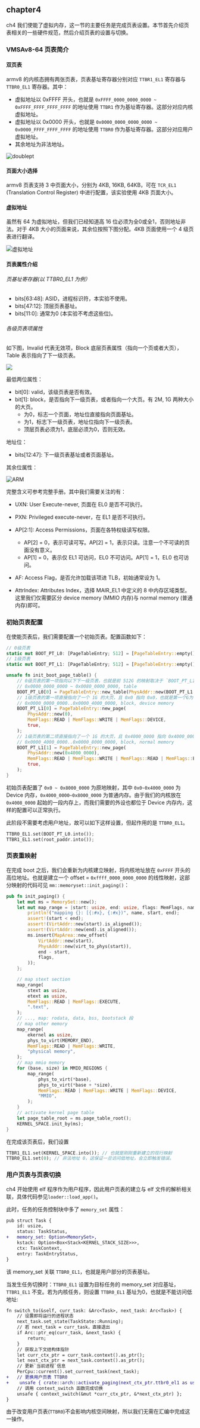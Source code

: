 ## chapter4

ch4 我们使能了虚拟内存，这一节的主要任务是完成页表设置。本节首先介绍页表相关的一些硬件规范，然后介绍页表的设置与切换。

### VMSAv8-64 页表简介

#### 双页表

armv8 的内核态拥有两张页表，页表基址寄存器分别对应 `TTBR1_EL1` 寄存器与 `TTBR0_EL1` 寄存器。其中：

* 虚拟地址以 0xFFFF 开头，也就是 `0xFFFF_0000_0000_0000 ~ 0xFFFF_FFFF_FFFF_FFFF` 的地址使用 `TTBR1` 作为基址寄存器。这部分对应内核虚拟地址。
* 虚拟地址以 0x0000 开头，也就是 `0x0000_0000_0000_0000 ~ 0x0000_FFFF_FFFF_FFFF` 的地址使用 `TTBR0` 作为基址寄存器。这部分对应用户虚拟地址。
* 其余地址为非法地址。

![doublept](https://documentation-service.arm.com/static/5fbd26f271eff94ef49c6ff9?token=)



#### 页面大小选择

armv8 页表支持 3 中页面大小，分别为 4KB, 16KB, 64KB，可在 `TCR_EL1` (Translation Control Register) 中进行配置，该实验使用 4KB 页面大小。

#### 虚拟地址

虽然有 64 为虚拟地址，但我们已经知道高 16 位必须为全0或全1，否则地址非法。对于 4KB 大小的页面来说，其余位按照下图分配。4KB 页面使用一个 4 级页表进行翻译。

![虚拟地址](https://documentation-service.arm.com/static/5fbd26f271eff94ef49c7056?token=)

#### 页表属性介绍

###### 页基址寄存器(以 TTBR0_EL1 为例）

* bits[63:48]: ASID，进程标识符，本实验不使用。
* bits[47:12]: 顶层页表基址。
* bits[11:0]: 通常为0 (本实验不考虑这些位)。

###### 各级页表项属性

如下图，Invalid 代表无效项，Block 底层页表属性（指向一个页或者大页），Table 表示指向了下一级页表。

![](https://armv8-ref.codingbelief.com/zh/chapter_d4/figure_d4_16.png)



最低两位属性：

* bit[0]: valid，该级页表是否有效。
* bit[1]: block，是否指向下一级页表，或者指向一个大页。有 2M, 1G 两种大小的大页。
  * 为0，标志一个页面，地址位直接指向页面基址。
  * 为1，标志下一级页表，地址位指向下一级页表。
  * 顶层页表必须为1，底层必须为0，否则无效。

地址位：

* bits[12:47]: 下一级页表基址或者页面基址。

其余位属性：

![ARM](https://armv8-ref.codingbelief.com/en/chapter_d4/figure_d4_17.2.png)

完整含义可参考完整手册。其中我们需要关注的有：

* UXN: User Execute-never, 页面在 EL0 是否不可执行。

* PXN: Privileged execute-never，在 EL1 是否不可执行。
* AP[2:1]: Access Permissions，页面在各特权级读写权限。
  * AP[2] =  0，表示可读可写。AP[2] = 1，表示只读。注意一个不可读的页面没有意义。
  * AP[1] = 0，表示仅 EL1 可访问，EL0 不可访问。AP[1] = 1，EL0 也可访问。
* AF: Access Flag，是否允许加载该项进 TLB，初始通常设为 1。
* AttrIndex: Attributes Index，选择 MAIR_EL1 中定义的 8 中内存区域类型。这里我们仅需要区分 device memory (MMIO 内存)与 normal memory (普通内存)即可。 



### 初始页表配置

在使能页表后，我们需要配置一个初始页表。配置函数如下：

```rust
// 0级页表
static mut BOOT_PT_L0: [PageTableEntry; 512] = [PageTableEntry::empty(); 512];
// 1级页表
static mut BOOT_PT_L1: [PageTableEntry; 512] = [PageTableEntry::empty(); 512];

unsafe fn init_boot_page_table() {
    // 0级页表的第一项指向以下下一级页表，也就是前 512G 的映射取决于 `BOOT_PT_L1`。
    // 0x0000_0000_0000 ~ 0x0080_0000_0000, table
    BOOT_PT_L0[0] = PageTableEntry::new_table(PhysAddr::new(BOOT_PT_L1.as_ptr() as usize));
    // 1级页表的第一项直接指向了一个 1G 的大页，且 0x0 指向 0x0，也就是第一个G为一个原地映射。属性为可读可写的 Device 内存。
    // 0x0000_0000_0000..0x0000_4000_0000, block, device memory
    BOOT_PT_L1[0] = PageTableEntry::new_page(
        PhysAddr::new(0),
        MemFlags::READ | MemFlags::WRITE | MemFlags::DEVICE,
        true,
    );
    // 1级页表的第二项直接指向了一个 1G 的大页，且 0x4000_0000 指向 0x4000_0000，则第二个G的内存也为原地映射。属性为可读可写可执行的普通内存。
    // 0x0000_4000_0000..0x0000_8000_0000, block, normal memory
    BOOT_PT_L1[1] = PageTableEntry::new_page(
        PhysAddr::new(0x4000_0000),
        MemFlags::READ | MemFlags::WRITE | MemFlags::READ | MemFlags::EXECUTE,
        true,
    );
}
```

初始页表配置了 `0x0 ~ 0x8000_0000` 为原地映射，其中 `0x0~0x4000_0000` 为 Device 内存，`0x4000_0000~0x8000_0000` 为普通内存。由于我们的内核放在 `0x4008_0000` 起始的一段内存上，而我们需要的外设也都位于 Device 内存内，这样的配置可以正常执行。

此阶段不需要考虑用户地址，故可以如下这样设置，但起作用的是 `TTBR0_EL1`。

```rust
TTBR0_EL1.set(BOOT_PT_L0.into());
TTBR1_EL1.set(root_paddr.into());
```

### 页表重映射

在完成 boot 之后，我们会重新为内核建立映射，将内核地址放在 `0xFFFF` 开头的高位地址。也就是建立一个 offset = `0xffff_0000_0000_0000` 的线性映射，这部分映射的代码可见 `mm::memoryset::init_paging()`：

```rust
pub fn init_paging() {
    let mut ms = MemorySet::new();
    let mut map_range = |start: usize, end: usize, flags: MemFlags, name: &str| {
        println!("mapping {}: [{:#x}, {:#x})", name, start, end);
        assert!(start < end);
        assert!(VirtAddr::new(start).is_aligned());
        assert!(VirtAddr::new(end).is_aligned());
        ms.insert(MapArea::new_offset(
            VirtAddr::new(start),
            PhysAddr::new(virt_to_phys(start)),
            end - start,
            flags,
        ));
    };

    // map stext section
    map_range(
        stext as usize,
        etext as usize,
        MemFlags::READ | MemFlags::EXECUTE,
        ".text",
    );
    // ..., map: rodata, data, bss, bootstack 段
    // map other memory
    map_range(
        ekernel as usize,
        phys_to_virt(MEMORY_END),
        MemFlags::READ | MemFlags::WRITE,
        "physical memory",
    );
    // map mmio memory
    for (base, size) in MMIO_REGIONS {
        map_range(
            phys_to_virt(*base),
            phys_to_virt(*base + *size),
            MemFlags::READ | MemFlags::WRITE | MemFlags::DEVICE,
            "MMIO",
        );
    }
	// activate kernel page table
    let page_table_root = ms.page_table_root();
    KERNEL_SPACE.init_by(ms);
}
```

在完成该页表后，我们设置

```rust
TTBR1_EL1.set(KERNEL_SPACE.into()); // 也就是刚刚重新建立的现行映射
TTBR0_EL1.set(0); // 非法地址 0，这保证一旦访问低地址，会立即触发错误。
```

### 用户页表与页表切换

ch4 开始使用 elf 程序作为用户程序，因此用户页表的建立与 elf 文件的解析相关联，具体代码参见`loader::load_app()`。

此时，任务的任务控制块中多了 `memory_set` 属性：

```diff
pub struct Task {
    id: usize,		
    status: TaskStatus,		
+   memory_set: Option<MemorySet>,	
    kstack: Option<Box<Stack<KERNEL_STACK_SIZE>>>,
    ctx: TaskContext,
    entry: TaskEntryStatus,
}
```

该 memory_set 关联 `TTBR0_EL1`，也就是用户部分的页表基址。

当发生任务切换时：`TTBR0_EL1` 设置为目标任务的 memory_set 对应基址，`TTBR1_EL1` 不变。若为内核任务，则设置 `TTBR0_EL1` 基址为0，也就是不能访问低地址:

```diff
fn switch_to(&self, curr_task: &Arc<Task>, next_task: Arc<Task>) {
    // 设置即将运行的进程状态
    next_task.set_state(TaskState::Running);
    // 若 next_task = curr_task，直接退出
    if Arc::ptr_eq(curr_task, &next_task) {
        return;
    }
	// 获取上下文结构体指针
    let curr_ctx_ptr = curr_task.context().as_ptr();
    let next_ctx_ptr = next_task.context().as_ptr();
	// 更新`当前进程`信息
    PerCpu::current().set_current_task(next_task);
+	// 更换用户页表 TTBR0
+    unsafe { crate::arch::activate_paging(next_ctx_ptr.ttbr0_el1 as usize, false) };
    // 调用 context_switch 函数完成切换
    unsafe { context_switch(&mut *curr_ctx_ptr, &*next_ctx_ptr) };
}
```

由于改变用户页表(`TTBR0`)不会影响内核空间映射，所以我们无需在汇编中完成这一操作。